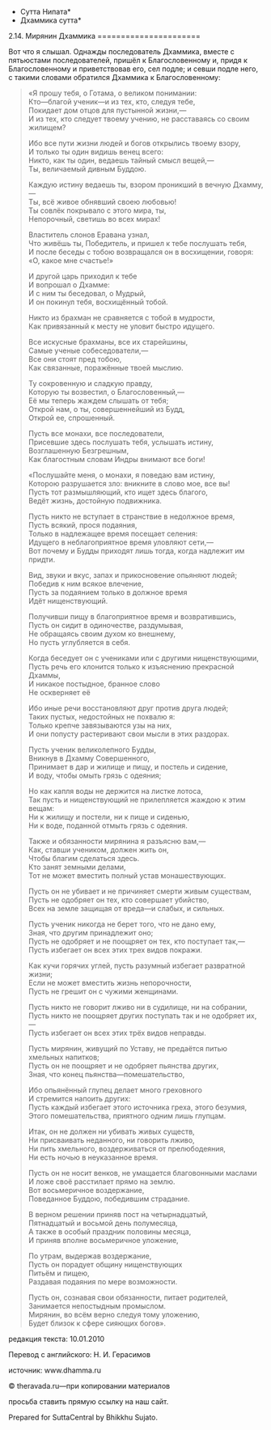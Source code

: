 * Сутта Нипата*
* Дхаммика сутта*

2\.14\. Мирянин Дхаммика
\=\=\=\=\=\=\=\=\=\=\=\=\=\=\=\=\=\=\=\=\=\=

Вот что я слышал\. Однажды последователь Дхаммика, вместе с пятьюстами последователей, пришёл к Благословенному и, придя к Благословенному и приветствовав его, сел подле; и севши подле него, с такими словами обратился Дхаммика к Благословенному:

> «Я прошу тебя, о Готама, о великом понимании:  
> Кто—благой ученик—и из тех, кто, следуя тебе,  
> Покидает дом отцов для пустынной жизни,—  
> И из тех, кто следует твоему учению, не расставаясь со своим жилищем?
>
> Ибо все пути жизни людей и богов открылись твоему взору,  
> И только ты один видишь венец всего:  
> Никто, как ты один, ведаешь тайный смысл вещей,—  
> Ты, величаемый дивным Буддою\.
>
> Каждую истину ведаешь ты, взором проникший в вечную Дхамму,—  
> Ты, всё живое обнявший своею любовью\!  
> Ты совлёк покрывало с этого мира, ты,  
> Непорочный, светишь во всех мирах\!
>
> Властитель слонов Еравана узнал,  
> Что живёшь ты, Победитель, и пришел к тебе послушать тебя,  
> И после беседы с тобою возвращался он в восхищении, говоря:  
> «О, какое мне счастье\!»
>
> И другой царь приходил к тебе  
> И вопрошал о Дхамме:  
> И с ним ты беседовал, о Мудрый,  
> И он покинул тебя, восхищённый тобой\.
>
> Никто из брахман не сравняется с тобой в мудрости,  
> Как привязанный к месту не уловит быстро идущего\.
>
> Все искусные брахманы, все их старейшины,  
> Самые ученые собеседователи,—  
> Все они стоят пред тобою,  
> Как связанные, поражённые твоей мыслию\.
>
> Ту сокровенную и сладкую правду,  
> Которую ты возвестил, о Благословенный,—  
> Её мы теперь жаждем слышать от тебя;  
> Открой нам, о ты, совершеннейший из Будд,  
> Открой ее, спрошенный\.
>
> Пусть все монахи, все последователи,  
> Присевшие здесь послушать тебя, услышать истину,  
> Возглашенную Безгрешным,  
> Как благостным словам Индры внимают все боги\!
>
> «Послушайте меня, о монахи, я поведаю вам истину,  
> Которою разрушается зло: вникните в слово мое, все вы\!  
> Пусть тот размышляющий, кто ищет здесь благого,  
> Ведёт жизнь, достойную подвижника\.
>
> Пусть никто не вступает в странствие в недолжное время,  
> Пусть всякий, прося подаяния,  
> Только в надлежащее время посещает селения:  
> Идущего в неблагоприятное время уловляют сети,—  
> Вот почему и Будды приходят лишь тогда, когда надлежит им придти\.
>
> Вид, звуки и вкус, запах и прикосновение опьяняют людей;  
> Победив к ним всякое влечение,  
> Пусть за подаянием только в должное время  
> Идёт нищенствующий\.
>
> Получивши пищу в благоприятное время и возвратившись,  
> Пусть он сидит в одиночестве, раздумывая,  
> Не обращаясь своим духом ко внешнему,  
> Но пусть углубляется в себя\.
>
> Когда беседует он с учениками или с другими нищенствующими,  
> Пусть речь его клонится только к изъяснению прекрасной Дхаммы,  
> И никакое постыдное, бранное слово  
> Не оскверняет её
>
> Ибо иные речи восстановляют друг против друга людей;  
> Таких пустых, недостойных не похвалю я:  
> Только крепче завязываются узы на них,  
> И они попусту растеривают свои мысли в этих раздорах\.
>
> Пусть ученик великолепного Будды,  
> Вникнув в Дхамму Совершенного,  
> Принимает в дар и жилище и пищу, и постель и сидение,  
> И воду, чтобы омыть грязь с одеяния;
>
> Но как капля воды не держится на листке лотоса,  
> Так пусть и нищенствующий не прилепляется жаждою к этим вещам:  
> Ни к жилищу и постели, ни к пище и сиденью,  
> Ни к воде, поданной отмыть грязь с одеяния\.
>
> Также и обязанности мирянина я разъясню вам,—  
> Как, ставши учеником, должен жить он,  
> Чтобы благим сделаться здесь\.  
> Кто занят земными делами,  
> Тот не может вместить полный устав монашествующих\.
>
> Пусть он не убивает и не причиняет смерти живым существам,  
> Пусть не одобряет он тех, кто совершает убийство,  
> Всех на земле защищая от вреда—и слабых, и сильных\.
>
> Пусть ученик никогда не берет того, что не дано ему,  
> Зная, что другим принадлежит оно;  
> Пусть не одобряет и не поощряет он тех, кто поступает так,—  
> Пусть избегает он всех этих трех видов покражи\.
>
> Как кучи горячих углей, пусть разумный избегает развратной жизни;  
> Если не может вместить жизнь непорочности,  
> Пусть не грешит он с чужими женщинами\.
>
> Пусть никто не говорит лживо ни в судилище, ни на собрании,  
> Пусть никто не поощряет других поступать так и не одобряет их,—  
> Пусть избегает он всех этих трёх видов неправды\.
>
> Пусть мирянин, живущий по Уставу, не предаётся питью хмельных напитков;  
> Пусть он не поощряет и не одобряет пьянства других,  
> Зная, что конец пьянства—помешательство,
>
> Ибо опьянённый глупец делает много греховного  
> И стремится напоить других:  
> Пусть каждый избегает этого источника греха, этого безумия,  
> Этого помешательства, приятного одним лишь глупцам\.
>
> Итак, он не должен ни убивать живых существ,  
> Ни присваивать неданного, ни говорить лживо,  
> Ни пить хмельного, воздерживаться от прелюбодеяния,  
> Ни есть ночью в неуказанное время\.
>
> Пусть он не носит венков, не умащается благовонными маслами  
> И ложе своё расстилает прямо на землю\.  
> Вот восьмеричное воздержание,  
> Поведанное Буддою, победившим страдание\.
>
> В верном решении приняв пост на четырнадцатый,  
> Пятнадцатый и восьмой день полумесяца,  
> А также в особый праздник половины месяца,  
> И приняв вполне восьмеричное уложение,
>
> По утрам, выдержав воздержание,  
> Пусть он порадует общину нищенствующих  
> Питьём и пищею,  
> Раздавая подаяния по мере возможности\.
>
> Пусть он, сознавая свои обязанности, питает родителей,  
> Занимается непостыдным промыслом\.  
> Мирянин, во всём верно следуя тому уложению,  
> Будет близок к сфере сияющих богов»\.

редакция текста: 10\.01\.2010

Перевод с английского: Н\. И\. Герасимов

источник: www\.dhamma\.ru

© theravada\.ru—при копировании материалов

просьба ставить прямую ссылку на наш сайт\.

Prepared for SuttaCentral by Bhikkhu Sujato\.